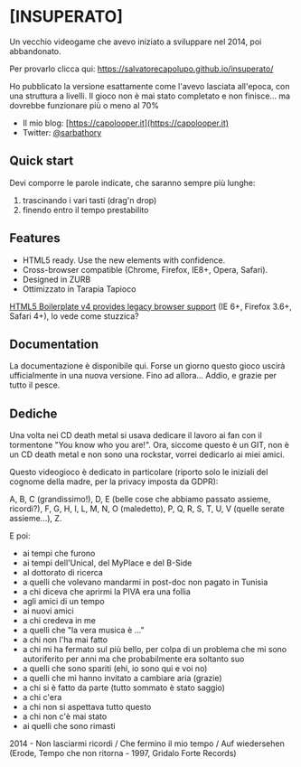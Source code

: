 # [INSUPERATO]

Un vecchio videogame che avevo iniziato a sviluppare nel 2014, poi abbandonato.

Per provarlo clicca qui: https://salvatorecapolupo.github.io/insuperato/ 

Ho pubblicato la versione esattamente come l'avevo lasciata all'epoca, con una struttura a livelli.
Il gioco non è mai stato completato e non finisce... ma dovrebbe funzionare più o meno al 70%

* Il mio blog: [https://capolooper.it](https://capolooper.it)
* Twitter: [@sarbathory](http://twitter.com/sarbathory)


## Quick start

Devi comporre le parole indicate, che saranno sempre più lunghe:

1. trascinando i vari tasti (drag'n drop)
2. finendo entro il tempo prestabilito


## Features

* HTML5 ready. Use the new elements with confidence.
* Cross-browser compatible (Chrome, Firefox, IE8+, Opera, Safari).
* Designed in ZURB
* Ottimizzato in Tarapia Tapioco

[HTML5 Boilerplate v4 provides legacy browser
support](https://github.com/h5bp/html5-boilerplate/tree/v4) (IE 6+, Firefox
3.6+, Safari 4+), lo vede come stuzzica?

## Documentation

La documentazione è disponibile qui.
Forse un giorno questo gioco uscirà ufficialmente in una nuova versione.
Fino ad allora... Addio, e grazie per tutto il pesce.


## Dediche

Una volta nei CD death metal si usava dedicare il lavoro ai fan con il tormentone "You know who you are!". Ora, siccome questo è un GIT, non è un CD death metal e non sono una rockstar, vorrei dedicarlo ai miei amici. 

Questo videogioco è dedicato in particolare (riporto solo le iniziali del cognome della madre, per la privacy imposta da GDPR):

A, B, C (grandissimo!), D, E (belle cose che abbiamo passato assieme, ricordi?), F, G, H, I,
L, M, N, O (maledetto), P, Q, R, S, T, U, V (quelle serate assieme...), Z.

E poi:

- ai tempi che furono
- ai tempi dell'Unical, del MyPlace e del B-Side
- al dottorato di ricerca
- a quelli che volevano mandarmi in post-doc non pagato in Tunisia 
- a chi diceva che aprirmi la PIVA era una follia
- agli amici di un tempo
- ai nuovi amici
- a chi credeva in me
- a quelli che "la vera musica è ..."
- a chi non l'ha mai fatto
- a chi mi ha fermato sul più bello, per colpa di un problema che mi sono autoriferito per anni ma che probabilmente era soltanto suo
- a quelli che sono spariti (ehi, io sono qui e voi no)
- a quelli che mi hanno invitato a cambiare aria (grazie)
- a chi si è fatto da parte (tutto sommato è stato saggio)
- a chi c'era
- a chi non si aspettava tutto questo
- a chi non c'è mai stato
- ai quelli che sono rimasti

2014 - Non lasciarmi ricordi / Che fermino il mio tempo / Auf wiedersehen (Erode, Tempo che non ritorna - 1997, Gridalo Forte Records)
